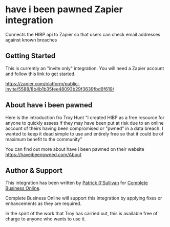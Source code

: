 # have i been pawned Zapier integration
Connects the HIBP api to Zapier so that users can check email addresses 
against known breaches

## Getting Started
This is currently an "invite only" integration. You will need a Zapier account
and follow this link to get started.

https://zapier.com/platform/public-invite/5588/8b4b1b35fee48093b29f3639fbd6f619/

## About have i been pawned
Here is the introduction fro Troy Hunt
 "I created HIBP as a free resource for anyone to quickly assess if they may
  have been put at risk due to an online account of theirs having been compromised
  or "pwned" in a data breach. I wanted to keep it dead simple to use and entirely 
  free so that it could be of maximum benefit to the community"

You can find out more about have i been pawned on their website
https://haveibeenpwned.com/About

## Author & Support
This integration has been written by [Patrick 0'Sullivan](https://github.com/b4Beta) for 
[Complete Business Online](https://www.cbo.me).

Complete Business Online will support this integration by applying fixes or enhancements
as they are required.

In the spirit of the work that Troy has carried out, this is available free of charge 
to anyone who wants to use it.
